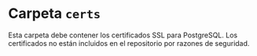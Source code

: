 # Carpeta `certs`

Esta carpeta debe contener los certificados SSL para PostgreSQL. Los certificados no están incluidos en el repositorio por razones de seguridad.